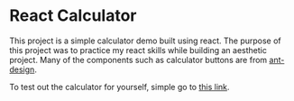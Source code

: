 # React Calculator
This project is a simple calculator demo built using react. The purpose of this project was to practice my react skills while building an aesthetic project. Many of the components such as calculator buttons are from [ant-design](https://ant.design/).

To test out the calculator for yourself, simple go to [this link](https://adriantarantino.github.io/React-Calculator/).
